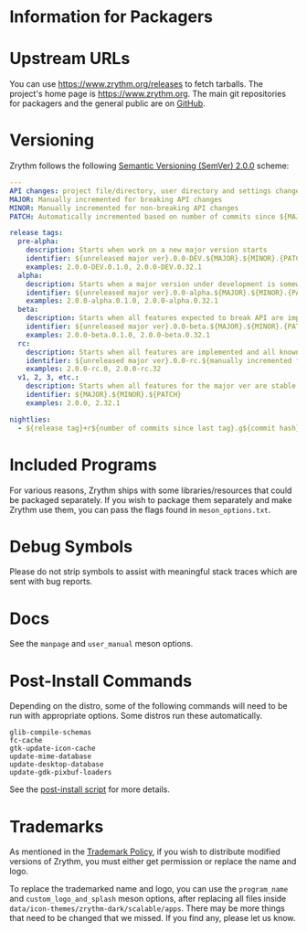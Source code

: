 <!---
SPDX-FileCopyrightText: © 2019-2023 Alexandros Theodotou <alex@zrythm.org>
SPDX-License-Identifier: FSFAP
-->

Information for Packagers
=========================

# Upstream URLs

You can use <https://www.zrythm.org/releases> to fetch
tarballs. The project's home page is <https://www.zrythm.org>.
The main git repositories for packagers and the general public
are on [GitHub](https://github.com/zrythm/zrythm).

# Versioning

Zrythm follows the following
[Semantic Versioning (SemVer) 2.0.0](https://semver.org/)
scheme:

```yaml
---
API changes: project file/directory, user directory and settings changes
MAJOR: Manually incremented for breaking API changes
MINOR: Manually incremented for non-breaking API changes
PATCH: Automatically incremented based on number of commits since ${MAJOR}.${MINOR}.0

release tags:
  pre-alpha:
    description: Starts when work on a new major version starts
    identifier: ${unreleased major ver}.0.0-DEV.${MAJOR}.${MINOR}.{PATCH}
    examples: 2.0.0-DEV.0.1.0, 2.0.0-DEV.0.32.1
  alpha:
    description: Starts when a major version under development is somewhat usable
    identifier: ${unreleased major ver}.0.0-alpha.${MAJOR}.${MINOR}.{PATCH}
    examples: 2.0.0-alpha.0.1.0, 2.0.0-alpha.0.32.1
  beta:
    description: Starts when all features expected to break API are implemented
    identifier: ${unreleased major ver}.0.0-beta.${MAJOR}.${MINOR}.{PATCH}
    examples: 2.0.0-beta.0.1.0, 2.0.0-beta.0.32.1
  rc:
    description: Starts when all features are implemented and all known bugs are fixed
    identifier: ${unreleased major ver}.0.0-rc.${manually incremented for each release}
    examples: 2.0.0-rc.0, 2.0.0-rc.32
  v1, 2, 3, etc.:
    description: Starts when all features for the major ver are stable
    identifier: ${MAJOR}.${MINOR}.${PATCH}
    examples: 2.0.0, 2.32.1

nightlies:
  - ${release tag}+r${number of commits since last tag}.g${commit hash}
```

# Included Programs

For various reasons, Zrythm ships with some libraries/resources
that could be packaged separately. If you wish to package them
separately and make Zrythm use them, you can pass the flags
found in `meson_options.txt`.

# Debug Symbols

Please do not strip symbols to assist with meaningful stack
traces which are sent with bug reports.

# Docs

See the `manpage` and `user_manual` meson options.

# Post-Install Commands

Depending on the distro, some of the following commands will
need to be run with appropriate options. Some distros run these
automatically.

    glib-compile-schemas
    fc-cache
    gtk-update-icon-cache
    update-mime-database
    update-desktop-database
    update-gdk-pixbuf-loaders

See the
[post-install script](scripts/meson-post-install.sh)
for more details.

# Trademarks
As mentioned in the
[Trademark Policy](TRADEMARKS.md),
if you wish to distribute modified versions of Zrythm, you
must either get permission or replace the name and logo.

To replace the trademarked name and logo, you can use the
`program_name` and `custom_logo_and_splash` meson options,
after replacing all files inside
`data/icon-themes/zrythm-dark/scalable/apps`. There may be more
things that need to be changed that we missed. If you find any,
please let us know.
